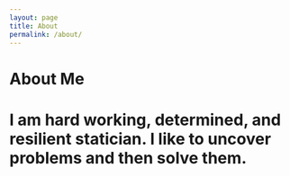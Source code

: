 ```yaml
---
layout: page
title: About
permalink: /about/
---
```


# About Me
# I am hard working, determined, and resilient statician. I like to uncover problems and then solve them.

